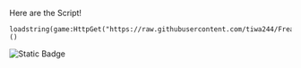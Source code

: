 Here are the Script! 
```
loadstring(game:HttpGet("https://raw.githubusercontent.com/tiwa244/FreakBypass/refs/heads/main/FreakBypasserV1.lua"))()
```
<img alt="Static Badge" src="https://img.shields.io/badge/Freaky_Bypasser_V1-Script-blue">
